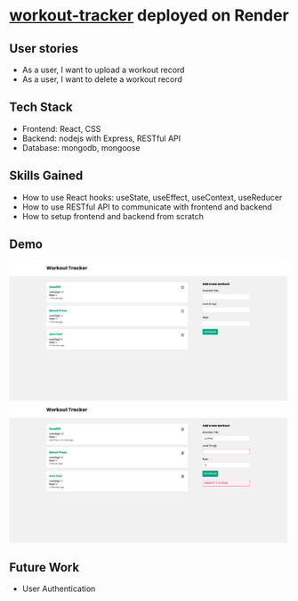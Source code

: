 # [workout-tracker](https://workout-tracker-frontend-1gjy.onrender.com/) deployed on Render

## User stories
* As a user, I want to upload a workout record
* As a user, I want to delete a workout record


## Tech Stack
* Frontend: React, CSS
* Backend: nodejs with Express, RESTful API
* Database: mongodb, mongoose

## Skills Gained
* How to use React hooks: useState, useEffect, useContext, useReducer
* How to use RESTful API to communicate with frontend and backend
* How to setup frontend and backend from scratch

## Demo

<img src="assets/homepage.png" alt="App Screenshot" width="500" />
<img src="assets/input_validation.png" alt="App Screenshot" width="500"/ >



## Future Work
* User Authentication

